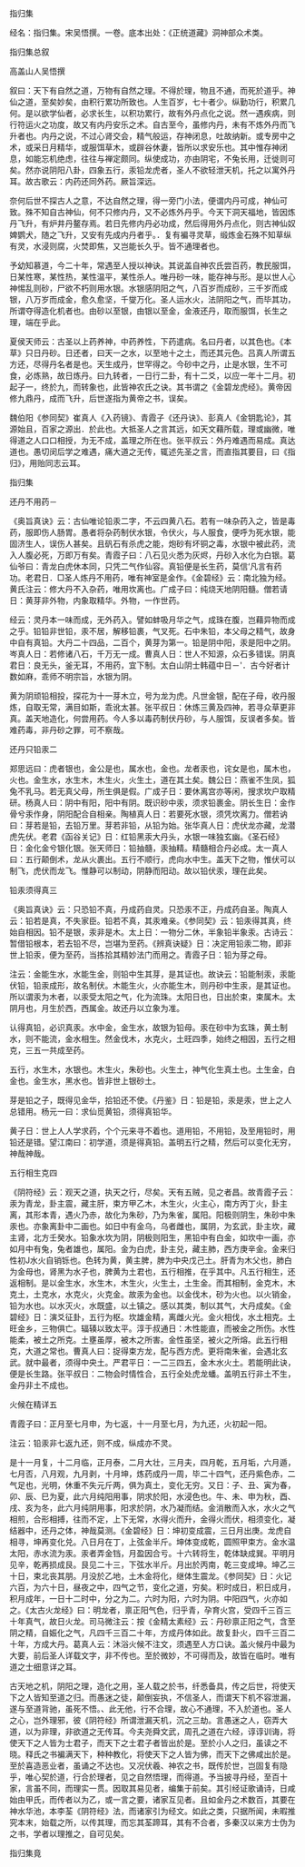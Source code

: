 指归集  

经名：指归集。宋吴悟撰。一卷。底本出处：《正统道藏》洞神部众术类。  

指归集总叙  

高盖山人吴悟撰  

叙曰：天下有自然之道，万物有自然之理。不得於理，物且不通，而死於道乎。神仙之道，至矣妙矣，由积行累功所致也。人生百岁，七十者少。纵勤功行，积累几何。是以欲学仙者，必求长生，以积功累行，故有外丹点化之说。然一遇疾病，则行符运火之功度，故又有内丹安乐之术。自古至今，虽修内丹，未有不炼外丹而飞升者也。内丹之说，不过心肾交会，精气般运，存神闭息，吐故纳新。或专房中之术，或采日月精华，或服饵草木，或辟谷休妻，皆所以求安乐也。其中惟存神闭息，如能忘机绝虑，往往与禅定颇同。纵使成功，亦由阴宅，不兔长用，迁徙则可矣。然亦说阴阳八卦，四象五行，汞铅龙虎者，圣人不欲轻泄天机，托之以寓外丹耳。故古歌云：内药还同外药。厥旨深远。  

奈何后世不探古人之意，不达自然之理，得一旁门小法，便谓内丹可成，神仙可致。殊不知自古神仙，何不只修内丹，又不必炼外丹乎。今天下洞天福地，皆因炼丹飞升，有炉井丹鳌存焉。若日先修内丹必功成，然后得用外丹点化，则古神仙奴婢鹦犬，随之飞升，又安有先成内丹者乎。．复有褊寻灵草，缎炼金石殊不知草纵有灵，水浸则腐，火焚即焦，又岂能长久乎。皆不通理者也。  

予幼知慕道，今二十年，常遇至人授以神诀。其说盖自神农氏尝百药，教民服饵，日某性寒，某性热，某性温平，某性杀人。唯丹砂一味，能存神与形。是以世人心神惕乱则砂，尸欲不朽则用水银。水银感阴阳之气，八百岁而成砂，三千岁而成银，八万岁而成金，愈久愈坚，千燮万化。圣人运水火，法阴阳之气，而毕其功，所谓夺得造化机者也。由砂以至银，由银以至金，金液还丹，取而服饵，长生之理，端在乎此。  

夏侯天师云：古圣以上药养神，中药养性，下药遣病。名曰丹者，以其色也。《本草》只日丹砂。日还者，曰天一之水，以至地十之土，而还其元色。吕真人所谓五方还，尽得丹名者是也。天生成丹，世罕得之。今砂中之丹，止是水银，生不可食，必炼熟，故日炼丹。曰九转者，一日行二卦，有十二爻，以应一年十二月。初起子一，终於九，而转象也，此皆神农氏之诀。其书谓之《金碧龙虎经》。黄帝因修九鼎丹，成而飞升，后世遂指为黄帝之书，误矣。  

魏伯阳《参同契》崔真人《入药镜》、青霞子《还丹诀》、彭真人《金钥匙论》，其源始且，百家之源出．於此也。大抵圣人之言其远，如天文藉所载，理或幽微，唯得道之人口口相授，为无不成，盖理之所在也。张平叔云：外丹难遇而易成。真达道也。愚切闵后学之难遇，痛大道之无传，辄述先圣之言，而直指其要目，曰《指归》，用贻同志云耳。  

指归集  

还丹不用药－  

《奥旨真诀》云：古仙唯论铅汞二字，不云四黄八石。若有一味杂药入之，皆是毒药，服即伤人肠胃。愚者将杂药制伏水银，令伏火，与人服食，便呼为死水银，能固济生人，误伤人甚矣。且矾石有杀虎之能，炮砂有坏铜之毒，水银中被此药，流入人腹必死，万即万有矣。青霞子曰：八石见火悉为灰烬，丹砂入水化为白银。葛仙爷曰：青龙白虎休本同，只凭二气作仙容。真铅便是长生药，莫信‘凡言有药功。老君日．□圣人炼丹不用药，唯有神室是金作。《金碧经》云：南北独为经。黄氏注云：修大丹不入杂药，唯用坎离也。广成子曰：纯烧天地阴阳髓。僧若请日：黄芽非外物，内象取精华。外物，一作世药。  

经云：灵丹本一味而成，无外药入。譬如蚌吸月华之气，成珠在腹，岂藉异物而成之乎。铅铅非世铅，汞不居，解移铅裹，气叉死。石中朱铅，本父母之精气，故身中自有真铅。大丹二十四品，二百个，黄芽为第一。铅是阴中阳，汞是阳中之阴。岑真人日：若修诸八石，千万无一成。曹真人日：世人不知源，众石多错误。阴真君日：良无头，釜无耳，不用药，宜下制。太白山阴士韩蕴中日－'．古今好者计数如麻，乖师不明宗旨，水银为阴。  

黄为阴顽铅相投，探花为十一芽木立，号为龙为虎。凡世金银，配在子母，收丹服炼，自取无常，满目如斯，乖讹太甚。张平叔日：休炼三黄及四神，若寻众草更非真。盖天地造化，何尝用药。今人多以毒药制伏丹砂，与人服饵，反误者多矣。皆难药毒，非丹砂之罪，可不察哉。  

还丹只铅汞二  

郑思远曰：虎者银也，金公是也，属水也，金也。龙者汞也，诧女是也，属木也，火也。金生水，水生木，木生火，火生土，道在其土矣。魏公日：燕雀不生凤，狐兔不乳马。若无真父母，所生俱是假。广成子日：要休离宫亦等闲，搜求坎户取精研。杨真人曰：阴中有阳，阳中有阴。既识砂中汞，须求铅裹金。阴长生日：金作骨兮汞作身，阴阳配合自相亲。陶植真人日：若要死水银，须凭坎离力。僧若讷曰：芽若是铅，去铅万里。芽若非铅，从铅为始。张华真人日：虎伏龙亦藏，龙潜虎先伏。老君《函谷关记》日：红铅黑汞大丹头，水银一味独玄幽。《圣石经》日：金化金兮银化银。张天师日：铅抽髓，汞抽精。精髓相合丹必成。太一真人曰：五行颠倒术，龙从火裹出。五行不顺行，虎向水中生。盖天下之物，惟伏可以制飞，虎伏而龙飞。惟静可以制动，阴静而阳动。故以铅伏汞，理在此矣。  

铅汞须得真三  

《奥旨真诀》云：只恐铅不真，丹成药自灵。只恐汞不正，丹成药自圣。陶真人云：铅若是真，不失家臣。铅若不真，其汞难亲。《参同契》云：铅汞得其真，终始自相因。铅不是银，汞非是木。太上日：一物分二休，半象铅半象汞。古诗云：暂借铅根本，若去铅不尽，岂堪为至药。《辨真诀疑》日：决定用铅汞二物，即非世上铅汞，便为至药，当拣拾其精妙法门而用之。青霞子日：铅为芽之母。  

注云：金能生水，水能生金，则铅中生其芽，是其证也。故诀云：铅能制汞，汞能伏铅，铅汞成形，故名制伏。木能生火，火亦能生木，则丹砂中生汞，是其证也。所以谓汞为木者，以汞受太阳之气，化为流珠。太阳日也，日出於束，束属木。太阴月也，月生於西，西属金。故还丹以立象为准。  

认得真铅，必识真汞。水中金，金生水，故银为铅母。汞在砂中为玄珠，黄土制水，则不能流，金水相生。然金伐木，水克火，土旺四季，始终之相因，五行之相克，三五一共成至药。  

五行，水生木，水银也。木生火，朱砂也。火生土，神气化生真土也。土生金，白金也。金生水，黑水也。皆非世上银砂土。  

芽是铅之子，既得见金华，拾铅还不使。《丹鉴》日：铅是铅，汞是汞，世上之人总错用。杨元一曰：求仙觅黄铅，须得真铅华。  

黄子日：世上人人学求药，个个元来寻不着也。道用铅，不用铅，及至用铅时，用铅还是错。望江南曰：初学道，须是得真铅。盖明五行之精，然后可以变化无穷，神哉神哉。  

五行相生克四  

《阴符经》云：观天之道，执天之行，尽矣。天有五贼，见之者昌。故青霞子云：汞为青龙，卦主震，藏主肝，束方甲乙木，木生火，火主心，南方丙丁火，卦主离，其形本青，遇火乃赤，故化为朱砂，乃为朱雀，属阳。阳极则阴生，朱砂中朱汞也。亦象离卦中二画也。如日中有金乌，乌者雌也，属阴，为玄武，卦主坎，藏主肾，北方壬癸水。铅象水坎为阴，阴极则阳生，黑铅中有白金，如坎中一画，亦如月中有兔，兔者雄也，属阳。金为白虎，卦主兑，藏主肺，西方庚辛金。金来归性初J水火自销铄也。色转为黄，黄主脾，脾为中央戊己土。肝青为木父也，肺白为金母也，肾黑为水子也，脾黄为土君也，五行相推，在乎其中。凡五行相生，还返相制。是以金生水，水生木，木生火，火生土，土生金。而其相制，金克木，木克土，土克水，水克火，火克金。故汞为金也。以金伐木，砂为火也。以火销金，铅为水也。以水灭火，水既盛，以土镇之。感以其类，制以其气，大丹成矣。《金碧经》日：演爻征卦，五行为枢。坎雄金精，离雌火光。金火相伐，水土相克。土旺金乡，三物俱亡。辐辏以致太平。淳于叔通日：木性能直，而被金之所伤。水性能柔，被土之所克。土壅虽厚，被木之所害。金性虽坚，被火之所熔。此五行相克，大道之常也。曹真人曰：捉得束方龙，配与西方虎。更将南朱雀，会遇北玄武。就中最者，须得中央土。严君平日：一二三四五，金木水火土。若能明此诀，便是长生路。张平叔日：二物会时情性合，五行全处虎龙蟠。盖明五行非土不生，金丹非土不成也。  

火候在精详五  

青霞子曰：正月至七月申，为七返，十一月至七月，为九还，火初起一阳。  

注云：铅汞非七返九还，则不成，纵成亦不灵。  

是十一月复，十二月临，正月泰，二月大壮，三月夫，四月乾，五月垢，六月遁，七月否，八月观，九月剥，十月坤，炼药成丹一周，毕二十四气，还丹紫色赤，二气足也，光明，休重不失元斤两，俱为真土，变化无穷。又日：子、丑、寅为春，卯、辰、巳为夏，此六月纯阳用事，阴求於阳，水浸色也。牛、未、申为秋，酉、戌、亥为冬，此六月纯阴用事，阳求於阴，水乃凝而结。金消散而入水，水火之气相煎，合形相搏，往而不定，上下无常，水得火而升，金得火而伏，相须变化，凝结器中，还丹之体，神哉莫测。《金碧经》日：坤初变成震，三日月出庚。龙虎自相寻，坤再变化兑。八日月在丁，上弦金半斤。坤体变成乾，圆照甲束方。金水温太阳，赤水流为汞。汞者弄金铛，月盈因合亏。十六转将生，乾体缺成巽。平明月见辛，乾再损成艮。艮见二十三，下弦水半斤。月出於丙南，乾三变成坤。坤乙三十日，束北丧其朋。月没於乙地，土木金将化，继体生震龙。《参同契》日：火记六百，为六十日，昼夜之中，四气之节，变化之道，穷矣。积时成日，积日成月，积月成年，一日十二时中，分之为二。六时为阳，六时为阴。中阳四气，火亦如之。《太古火龙经》曰：明龙者，禀正阳气色，归乎青，孕育火宫，受四千三百三十年真气，故日火龙。司马微注云：按《金精太素经》云：丹砂禀正阳之气，含至阴之精，自娠化之气，凡四千三百二十年，方成丹体如此。故复卦火，四千三百二十年，方成大丹。葛真人云：沐浴火候不注文，须遇至人方口诀。盖火候丹中最为大要，前后圣人详载文字，非不传也。至於微妙，不可得而及，故皆在临时。唯有道之士细意详之耳。  

古天地之机，阴阳之理，造化之用，圣人载之於书，纤悉备具，传之后世，将使天下之人皆知至道之归。而愚迷之徒，颠倒妄执，不信圣人，而谓天下机不容泄漏，遂与至道背驰，虽死不悟。、此无他，行不合理，故心不通理，不入於道也。圣人之心，岂外理邪，彼《阴符经》所谓泄漏天机，沉之三劫。言愚迷之人，窃弄大道，以为非理，非欲道之无传耳。今夫尧舜文武，周孔之道在六经，谆谆训诲，将使天下之人皆为士君子，而天下之士君子者皆出於是。至於小人之归，虽读之不晓。释氏之书褊满天下，种种教化，将使天下之人皆为佛，而天下之佛咸出於是。至於喜造恶业者，虽诵之不达也。又况伏羲、神农之书，既传於世，岂固复有隐乎，唯心契於道，行合於理者，见之自然悟理，而得道。予当披寻丹经，至百十家，言虽不同，而理实一贯。因取其易见者，编集于前矣。其引经证歌诵诗，日咸始由甲氏，而传者以为乙，或一言之要，诸家互见者。且如金丹之术数百，其要在神水华池，本李荃《阴符经》法，而诸家引为经文。如此之类，只据所闻，未暇推究本末，始载之所，以传其理，而忘其荃蹄耳，其有不合者，多秦汉以来方士伪为之书，学者以理推之，自可见矣。  

指归集竟  
